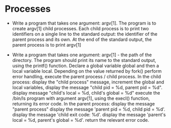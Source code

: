 # Processes

+ Write a program that takes one argument: argv[1]. The program is to create argv[1] child processes. Each child process is to print two identifiers on a single line to the standard output: the identifier of the parent process and its own. At the end of the standard output, the parent process is to print argv[1]

+ Write a program that takes one argument: argv[1] - the path of the directory. The program should print its name to the standard output, using the printf() function. Declare a global variable global and then a local variable local. Depending on the value returned by fork() perform error handling, execute the parent process / child process. In the child process:
display the "child process" message,
increment the global and local variables,
display the message "child pid = %d, parent pid = %d".
display message "child's local = %d, child's global = %d"
execute the /bin/ls program with argument argv[1], using the execl() function, returning its error code.
In the parent process:
display the message "parent process"
display the message 'parent pid = %d, child pid = %d'.
display the message 'child exit code: %d'.
display the message 'parent's local = %d, parent's global = %d'.
return the relevant error code.
